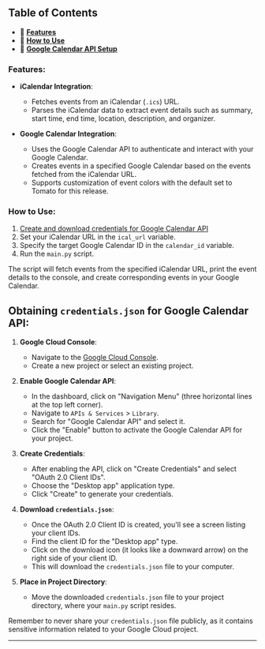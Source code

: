 ## Table of Contents

- 🚀 [**Features**](#features)
- 📖 [**How to Use**](#how-to-use)
- 🔑 [**Google Calendar API Setup**](#obtaining-credentialsjson-for-google-calendar-api)

### Features:

- **iCalendar Integration**:
  - Fetches events from an iCalendar (`.ics`) URL.
  - Parses the iCalendar data to extract event details such as summary, start time, end time, location, description, and organizer.

- **Google Calendar Integration**:
  - Uses the Google Calendar API to authenticate and interact with your Google Calendar.
  - Creates events in a specified Google Calendar based on the events fetched from the iCalendar URL.
  - Supports customization of event colors with the default set to Tomato for this release.

### How to Use:

1. [Create and download credentials for Google Calendar API](#obtaining-credentialsjson-for-google-calendar-api)
2. Set your iCalendar URL in the `ical_url` variable.
3. Specify the target Google Calendar ID in the `calendar_id` variable.
4. Run the `main.py` script.

The script will fetch events from the specified iCalendar URL, print the event details to the console, and create corresponding events in your Google Calendar.


## Obtaining `credentials.json` for Google Calendar API:

1. **Google Cloud Console**:
   - Navigate to the [Google Cloud Console](https://console.cloud.google.com/).
   - Create a new project or select an existing project.

2. **Enable Google Calendar API**:
   - In the dashboard, click on "Navigation Menu" (three horizontal lines at the top left corner).
   - Navigate to `APIs & Services` > `Library`.
   - Search for "Google Calendar API" and select it.
   - Click the "Enable" button to activate the Google Calendar API for your project.

3. **Create Credentials**:
   - After enabling the API, click on "Create Credentials" and select "OAuth 2.0 Client IDs".
   - Choose the "Desktop app" application type.
   - Click "Create" to generate your credentials.

4. **Download `credentials.json`**:
   - Once the OAuth 2.0 Client ID is created, you'll see a screen listing your client IDs.
   - Find the client ID for the "Desktop app" type.
   - Click on the download icon (it looks like a downward arrow) on the right side of your client ID.
   - This will download the `credentials.json` file to your computer.

5. **Place in Project Directory**:
   - Move the downloaded `credentials.json` file to your project directory, where your `main.py` script resides.

Remember to never share your `credentials.json` file publicly, as it contains sensitive information related to your Google Cloud project.

---

